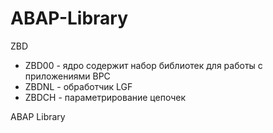 ABAP-Library
============
ZBD
 - ZBD00 - ядро содержит набор библиотек для работы с приложениями BPC
 - ZBDNL - обработчик LGF
 - ZBDCH - параметрирование цепочек

ABAP Library

